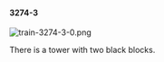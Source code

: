 #### 3274-3
![train-3274-3-0.png](https://github.com/lil-lab/nlvr/raw/master/nlvr/train/images/54/train-3274-3-0.png "train-3274-3-0.png")

There is a tower with two black blocks.